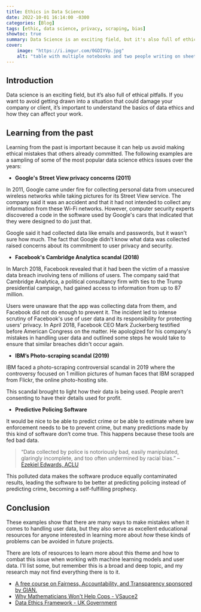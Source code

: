 ```yaml
---
title: Ethics in Data Science
date: 2022-10-01 16:14:00 -0300
categories: [Blog]
tags: [ethic, data science, privacy, scraping, bias]
showtoc: true
summary: Data Science is an exciting field, but it's also full of ethical dilemmas.
cover:
    image: "https://i.imgur.com/0GDIYVp.jpg"
    alt: "table with multiple notebooks and two people writing on sheets calculating something"
---
```


## Introduction
Data science is an exciting field, but it’s also full of ethical pitfalls. If you want to avoid getting drawn into a situation that could damage your company or client, it’s important to understand the basics of data ethics and how they can affect your work.

## Learning from the past

Learning from the past is important because it can help us avoid making ethical mistakes that others already committed. The following examples are a sampling of some of the most popular data science ethics issues over the years:

- **Google's Street View privacy concerns (2011)**

In 2011, Google came under fire for collecting personal data from unsecured wireless networks while taking pictures for its Street View service. The company said it was an accident and that it had not intended to collect any information from these Wi-Fi networks. However, computer security experts discovered a code in the software used by Google's cars that indicated that they were designed to do just that.

Google said it had collected data like emails and passwords, but it wasn't sure how much. The fact that Google didn't know what data was collected raised concerns about its commitment to user privacy and security. 

- **Facebook's Cambridge Analytica scandal (2018)**

In March 2018, Facebook revealed that it had been the victim of a massive data breach involving tens of millions of users. The company said that Cambridge Analytica, a political consultancy firm with ties to the Trump presidential campaign, had gained access to information from up to 87 million.

Users were unaware that the app was collecting data from them, and Facebook did not do enough to prevent it. The incident led to intense scrutiny of Facebook's use of user data and its responsibility for protecting users' privacy. In April 2018, Facebook CEO Mark Zuckerberg testified before American Congress on the matter. He apologized for his company's mistakes in handling user data and outlined some steps he would take to ensure that similar breaches didn't occur again.

- **IBM’s Photo-scraping scandal (2019)**

IBM faced a photo-scraping controversial scandal in 2019 where the controversy focused on 1 million pictures of human faces that IBM scrapped from Flickr, the online photo-hosting site.

This scandal brought to light how their data is being used. People aren’t consenting to have their details used for profit. 

- **Predictive Policing Software**

It would be nice to be able to predict crime or be able to estimate where law enforcement needs to be to prevent crime, but many predictions made by this kind of software don’t come true. This happens because these tools are fed bad data.

> “Data collected by police is notoriously bad, easily manipulated, glaringly incomplete, and too often undermined by racial bias.” – [Ezekiel Edwards, ACLU](https://www.aclu.org/news/criminal-law-reform/predictive-policing-software-more-accurate)

This polluted data makes the software produce equally contaminated results, leading the software to be better at predicting policing instead of predicting crime, becoming a self-fulfilling prophecy.

## Conclusion

These examples show that there are many ways to make mistakes when it comes to handling user data, but they also serve as excellent educational resources for anyone interested in learning more about _how_ these kinds of problems can be avoided in future projects.

There are lots of resources to learn more about this theme and how to combat this issue when working with machine learning models and user data. I'll list some, but remember this is a broad and deep topic, and my research may not find everything there is to it.

- [A free course on Fairness, Accountability, and Transparency sponsored by GIAN.](https://geomblog.github.io/fairness/)
- [Why Mathematicians Won't Help Cops - VSauce2](https://www.youtube.com/watch?v=bXitS_PMyFQ)
- [Data Ethics Framework - UK Government](https://www.gov.uk/government/publications/data-ethics-framework/data-ethics-framework-2020)